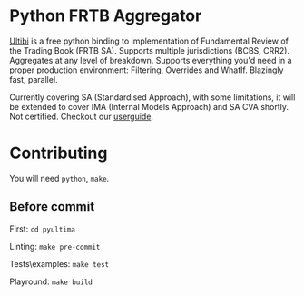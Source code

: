 # Python FRTB Aggregator

[Ultibi](https://github.com/ultima-ib/ultima) is a free python binding to implementation of Fundamental Review of the Trading Book (FRTB SA). Supports multiple jurisdictions (BCBS, CRR2). Aggregates at any level of breakdown. Supports everything you'd need in a proper production environment: Filtering, Overrides and WhatIf. Blazingly fast, parallel.

Currently covering SA (Standardised Approach), with some limitations, it will be extended to cover IMA (Internal Models Approach) and SA CVA shortly. Not certified. Checkout our [userguide](https://ultimabi.uk/ultibi-frtb-book/).

# Contributing

You will need `python`, `make`.

## Before commit

First:
`cd pyultima`

Linting:
`make pre-commit`

Tests\\examples:
`make test`

Playround:
`make build`
